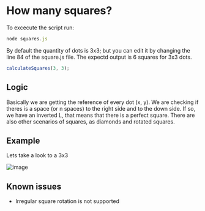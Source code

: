 # How many squares?

To excecute the script run:
```js
node squares.js
```

By default the quantity of dots is 3x3; but you can edit it by changing the line 84 of the square.js file. The expectd output is 6 squares for 3x3 dots.

```js
calculateSquares(3, 3);
```

## Logic

Basically we are getting the reference of every dot (x, y). We are checking if theres is a space (or n spaces) to the right side and to the down side. If so, we have an inverted L, that means that there is a perfect square. There are also other scenarios of squares, as diamonds and rotated squares.

## Example

Lets take a look to a 3x3

![image](https://user-images.githubusercontent.com/36966980/72659207-d0828300-3981-11ea-9849-b476029f8106.png)

## Known issues
- Irregular square rotation is not supported
